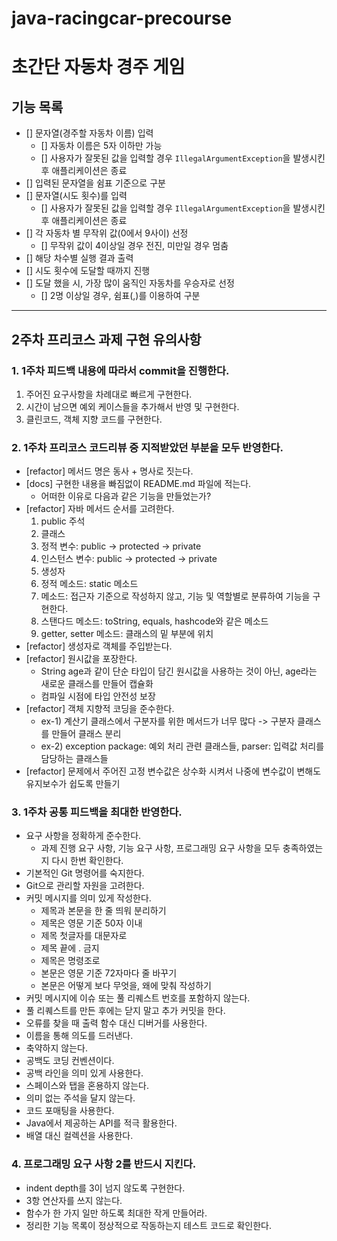 # java-racingcar-precourse
# 초간단 자동차 경주 게임

## 기능 목록

- [] 문자열(경주할 자동차 이름) 입력 
  - [] 자동차 이름은 5자 이하만 가능 
  - [] 사용자가 잘못된 값을 입력할 경우 `IllegalArgumentException`을 발생시킨 후 애플리케이션은 종료
- [] 입력된 문자열을 쉼표 기준으로 구분
- [] 문자열(시도 횟수)를 입력
  - [] 사용자가 잘못된 값을 입력할 경우 `IllegalArgumentException`을 발생시킨 후 애플리케이션은 종료
- [] 각 자동차 별 무작위 값(0에서 9사이) 선정
  - [] 무작위 값이 4이상일 경우 전진, 미만일 경우 멈춤
- [] 해당 차수별 실행 결과 출력
- [] 시도 횟수에 도달할 때까지 진행
- [] 도달 했을 시, 가장 많이 움직인 자동차를 우승자로 선정
  - [] 2명 이상일 경우, 쉼표(,)를 이용하여 구분

---

## 2주차 프리코스 과제 구현 유의사항

### 1. 1주차 피드백 내용에 따라서 commit을 진행한다.

1. 주어진 요구사항을 차례대로 빠르게 구현한다.
2. 시간이 남으면 예외 케이스들을 추가해서 반영 및 구현한다.
3. 클린코드, 객체 지향 코드를 구현한다.

### 2. 1주차 프리코스 코드리뷰 중 지적받았던 부분을 모두 반영한다.

- [refactor] 메서드 명은 동사 + 명사로 짓는다.
- [docs] 구현한 내용을 빠짐없이 README.md 파일에 적는다.
    - 어떠한 이유로 다음과 같은 기능을 만들었는가?
- [refactor] 자바 메서드 순서를 고려한다.
    1. public 주석
    2. 클래스
    3. 정적 변수: public -> protected -> private
    4. 인스턴스 변수: public -> protected -> private
    5. 생성자
    6. 정적 메소드: static 메소드
    7. 메소드: 접근자 기준으로 작성하지 않고, 기능 및 역할별로 분류하여 기능을 구현한다.
    8. 스탠다드 메소드: toString, equals, hashcode와 같은 메소드
    9. getter, setter 메소드: 클래스의 밑 부분에 위치
- [refactor] 생성자로 객체를 주입받는다.
- [refactor] 원시값을 포장한다.
  - String age과 같이 단순 타입이 담긴 원시값을 사용하는 것이 아닌, age라는 새로운 클래스를 만들어 캡슐화
  - 컴파일 시점에 타입 안전성 보장
- [refactor] 객체 지향적 코딩을 준수한다.
  - ex-1) 계산기 클래스에서 구분자를 위한 메서드가 너무 많다 -> 구분자 클래스를 만들어 클래스 분리
  - ex-2) exception package: 예외 처리 관련 클래스들, parser: 입력값 처리를 담당하는 클래스들
- [refactor] 문제에서 주어진 고정 변수값은 상수화 시켜서 나중에 변수값이 변해도 유지보수가 쉽도록 만들기

### 3. 1주차 공통 피드백을 최대한 반영한다.

- 요구 사항을 정확하게 준수한다.
  - 과제 진행 요구 사항, 기능 요구 사항, 프로그래밍 요구 사항을 모두 충족하였는지 다시 한번 확인한다.
- 기본적인 Git 명령어를 숙지한다.
- Git으로 관리할 자원을 고려한다.
- 커밋 메시지를 의미 있게 작성한다.
  - 제목과 본문을 한 줄 띄워 분리하기
  - 제목은 영문 기준 50자 이내
  - 제목 첫글자를 대문자로
  - 제목 끝에 . 금지
  - 제목은 명령조로
  - 본문은 영문 기준 72자마다 줄 바꾸기
  - 본문은 어떻게 보다 무엇을, 왜에 맞춰 작성하기
- 커밋 메시지에 이슈 또는 풀 리퀘스트 번호를 포함하지 않는다.
- 풀 리퀘스트를 만든 후에는 닫지 말고 추가 커밋을 한다.
- 오류를 찾을 때 출력 함수 대신 디버거를 사용한다.
- 이름을 통해 의도를 드러낸다.
- 축약하지 않는다.
- 공백도 코딩 컨벤션이다.
- 공백 라인을 의미 있게 사용한다.
- 스페이스와 탭을 혼용하지 않는다.
- 의미 없는 주석을 달지 않는다.
- 코드 포매팅을 사용한다.
- Java에서 제공하는 API를 적극 활용한다.
- 배열 대신 컬렉션을 사용한다.

### 4. 프로그래밍 요구 사항 2를 반드시 지킨다.

- indent depth를 3이 넘지 않도록 구현한다.
- 3항 연산자를 쓰지 않는다.
- 함수가 한 가지 일만 하도록 최대한 작게 만들어라.
- 정리한 기능 목록이 정상적으로 작동하는지 테스트 코드로 확인한다.